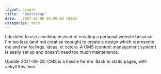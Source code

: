 ```yaml
---
layout: single
title:  "Bootstrap"
date:   2007-10-08 08:00:00 +0200
categories: tech
---
```

I decided to use a weblog instead of creating a personal website because I'm too lazy (and not creative enough) to create a design which represents me and my feelings, ideas, et cetera. A CMS (content management system) is easily set up and doesn't need too much maintenance.

Update 2021-09-28: CMS is a hassle for me. Back to static pages, with Jekyll this time.
